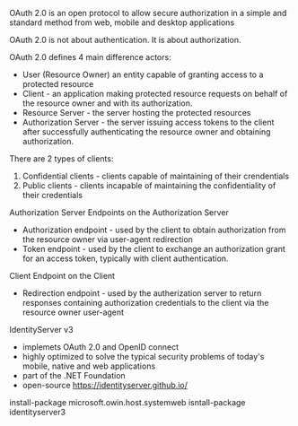 OAuth 2.0 is an open protocol to allow secure authorization in a simple and standard method from web, mobile and desktop applications

OAuth 2.0 is not about authentication.
It is about authorization.

OAuth 2.0 defines 4 main difference actors:
- User (Resource Owner) an entity capable of granting access to a protected resource
- Client - an application making protected resource requests on behalf of the resource owner and with its authorization.
- Resource Server - the server hosting the protected resources
- Authorization Server - the server issuing access tokens to the client after successfully authenticating the resource owner and obtaining authorization.

There are 2 types of clients:
1. Confidential clients - clients capable of maintaining of their crendentials
2. Public clients - clients incapable of maintaining the confidentiality of their credentials

Authorization Server
 Endpoints on the Authorization Server
   - Authorization endpoint - used by the client to obtain authorization from the resource owner via user-agent redirection
   - Token endpoint - used by the client to exchange an authorization grant for an access token, typically with client authentication.
   
Client
 Endpoint on the Client
 - Redirection endpoint - used by the autherization server to return responses containing authorization credentials to the client via the resource owner user-agent

 
IdentityServer v3
 - implemets OAuth 2.0 and OpenID connect
 - highly optimized to solve the typical security problems of today's mobile, native and web applications
 - part of the .NET Foundation
 - open-source https://identityserver.github.io/


install-package microsoft.owin.host.systemweb
isntall-package identityserver3
